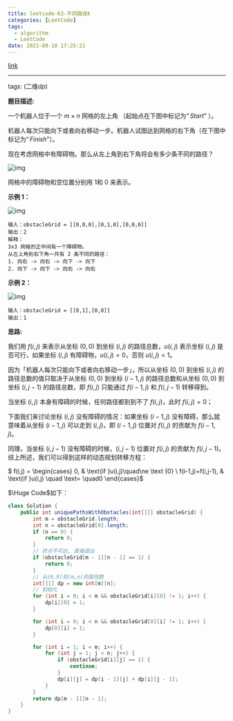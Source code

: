 ```yaml
---
title: leetcode-63-不同路径Ⅱ
categories: [LeetCode]
tags:
  - algorithm
  - LeetCode
date: 2021-09-10 17:25:21
---
```


[link](https://leetcode-cn.com/problems/unique-paths-ii/)

<hr/>

tags: (二维$dp$)

**题目描述:**

一个机器人位于一个 $m \times n$ 网格的左上角 （起始点在下图中标记为$“Start”$ ）。

机器人每次只能向下或者向右移动一步。机器人试图达到网格的右下角（在下图中标记为$“Finish”$）。

现在考虑网格中有障碍物。那么从左上角到右下角将会有多少条不同的路径？

![img](https://gitee.com/cao_ziqiang/img/raw/master/20210910172735.png)

网格中的障碍物和空位置分别用 $1$和 $0$ 来表示。

**示例 1：**

![img](https://gitee.com/cao_ziqiang/img/raw/master/20210910172807.jpeg)

```
输入：obstacleGrid = [[0,0,0],[0,1,0],[0,0,0]]
输出：2
解释：
3x3 网格的正中间有一个障碍物。
从左上角到右下角一共有 2 条不同的路径：
1. 向右 -> 向右 -> 向下 -> 向下
2. 向下 -> 向下 -> 向右 -> 向右
```

**示例 2：**

![img](https://gitee.com/cao_ziqiang/img/raw/master/20210910172827.jpeg)

```
输入：obstacleGrid = [[0,1],[0,0]]
输出：1
```

**思路:**

我们用 $f(i, j)$ 来表示从坐标 $(0, 0)$ 到坐标 $(i,j)$ 的路径总数，$u(i,j)$ 表示坐标 $(i,j)$ 是否可行，如果坐标 $(i,j)$ 有障碍物，$u(i,j)=0$，否则 $u(i, j) = 1$。

因为「机器人每次只能向下或者向右移动一步」，所以从坐标 $(0,0)$ 到坐标 $(i,j)$ 的路径总数的值只取决于从坐标 $(0, 0)$ 到坐标 $(i−1,j)$ 的路径总数和从坐标 $(0,0)$ 到坐标 $(i,j−1)$ 的路径总数，即 $f(i,j)$ 只能通过 $f(i−1,j)$ 和 $f(i, j - 1)$ 转移得到。

当坐标 $(i,j)$ 本身有障碍的时候，任何路径都到到不了 $f(i,j)$，此时 $f(i, j) = 0$；

下面我们来讨论坐标 $(i, j)$ 没有障碍的情况：如果坐标 $(i−1,j)$ 没有障碍，那么就意味着从坐标 $(i−1,j)$ 可以走到 $(i,j)$，即 $(i−1,j)$ 位置对 $f(i,j)$ 的贡献为 $f(i−1,j)$。

同理，当坐标 $(i,j−1)$ 没有障碍的时候，$(i,j−1)$ 位置对 $f(i,j)$ 的贡献为 $f(i,j−1)$。综上所述，我们可以得到这样的动态规划转移方程：

$ f(i,j) = \begin{cases} 0, & \text{if  }u(i,j)\quad\ne \text {0} \\ f(i-1,j)+f(i,j-1), & \text{if }u(i,j) \quad \text= \quad0 \end{cases}$

$\Huge Code$如下：

```java
class Solution {
    public int uniquePathsWithObstacles(int[][] obstacleGrid) {
        int m = obstacleGrid.length;
        int n = obstacleGrid[0].length;
        if (n == 0) {
            return 0;
        }
        // 终点不可达, 直接退出
        if (obstacleGrid[m - 1][n - 1] == 1) {
            return 0;
        }
        // 从(0,0)到(m,n)的路径数
        int[][] dp = new int[m][n];
        // 初始化
        for (int i = 0; i < m && obstacleGrid[i][0] != 1; i++) {
            dp[i][0] = 1;
        }

        for (int i = 0; i < n && obstacleGrid[0][i] != 1; i++) {
            dp[0][i] = 1;
        }

        for (int i = 1; i < m; i++) {
            for (int j = 1; j < n; j++) {
                if (obstacleGrid[i][j] == 1) {
                    continue;
                }
                dp[i][j] = dp[i - 1][j] + dp[i][j - 1];
            }
        }
        return dp[m - 1][n - 1];
    }
}
```

